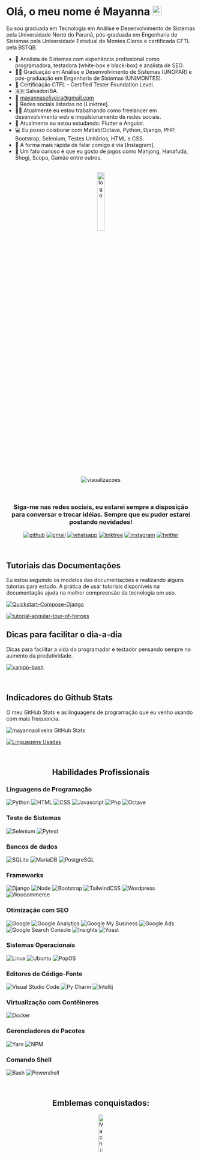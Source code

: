 <h1> Olá, o meu nome é Mayanna <a href="https://linktr.ee/mayannaoliveira"><img src="https://media.giphy.com/media/hvRJCLFzcasrR4ia7z/giphy.gif" width="25px"></a> </h1>

Eu sou graduada em Tecnologia em Análise e Desenvolvimento de Sistemas pela Universidade Norte do Paraná, pós-graduada em Engenharia de Sistemas pela Universidade Estadual de Montes Claros e certificada CFTL pela BSTQB.

- 💼 Analista de Sistemas com experiência profissional como programadora, testadora (white-box e black-box) e analista de SEO.
- 👩‍🎓 Graduação em Análise e Desenvolvimento de Sistemas (UNOPAR) e pós-graduação em Engenharia de Sistemas (UNIMONTES).
- 📜 Certificação CTFL - Certified Tester Foundation Level.
- 🇧🇷 Salvador/BA.
- 📨 mayannasoliveira@gmail.com
- 📱 Redes sociais listadas no [Linktree].
- 👩‍💻 Atualmente eu estou trabalhando como freelancer em desenvolvimento web e impulsionamento de redes sociais.
- 🌱 Atualmente eu estou estudando: Flutter e Angular.
- 💻 Eu posso colaborar com Matlab/Octave, Python, Django, PHP, Bootstrap, Selenium, Testes Unitários, HTML e CSS.
- 💬 A forma mais rápida de falar comigo é via [Instagram].
- 🎴 Um fato curioso é que eu gosto de jogos como Mahjong, Hanafuda, Shogi, Scopa, Gamão entre outros.

<br/>
  
<div align="center">

<img align="center" alt="logo" title="Mayanna Oliveira" width="20%" src="https://i.imgur.com/dNLeP9J.png" />

<br/>
<br/>

![visualizacoes](https://komarev.com/ghpvc/?username=mayannaoliveira&color=green&label=Visitas_no_Perfil)
<div>

<br/>

<div align="center">
<h3>Siga-me nas redes sociais, eu estarei sempre a disposíção para conversar e trocar idéias. Sempre que eu puder estarei postando novidades!</h3>

[![github](https://img.shields.io/badge/GitHub-100000?style=for-the-badge&logo=github&logoColor=white)](https://github.com/mayannaoliveira)
[![gmail](https://img.shields.io/badge/Gmail-D14836?style=for-the-badge&logo=gmail&logoColor=white&link=mailto:mayannait@gmail.com)](mailto:mayannait@gmail.com)
[![whatsapp](https://img.shields.io/badge/WhatsApp-25D366?style=for-the-badge&logo=whatsapp&logoColor=white)](https://api.whatsapp.com/message/5XLG4UPSFCNWP1)
[![linktree](https://img.shields.io/badge/linktree-39E09B?style=for-the-badge&logo=linktree&logoColor=white)](https://linktr.ee/mayannaoliveira)
[![instagram](https://img.shields.io/badge/Instagram-E4405F?style=for-the-badge&logo=instagram&logoColor=white)](https://www.instagram.com/oliveiramayanna/)
[![twitter](https://img.shields.io/badge/twitter-blue?style=for-the-badge&logo=twitter&logoColor=white)](ttps://twitter.com/oliveiramayanna/)
</div>

<br/>

<div align="left">

<h2>Tutoriais das Documentações</h2>
<p> Eu estou seguindo os modelos das documentações e realizando alguns tutorias para estudo. A prática de usár tutoriais disponíveis na documentação ajuda na melhor compreensão da tecnologia em uso.</p>
  
[![Quickstart-Compose-Django](https://github-readme-stats.vercel.app/api/pin/?username=mayannaoliveira&repo=Quickstart-Compose-Django&theme=dracula)](https://github.com/mayannaoliveira/Quickstart-Compose-Django)
  
[![tutorial-angular-tour-of-heroes](https://github-readme-stats.vercel.app/api/pin/?username=mayannaoliveira&repo=tutorial-angular-tour-of-heroes&theme=dracula)](https://github.com/mayannaoliveira/tutorial-angular-tour-of-heroes)

<h2>Dicas para facilitar o dia-a-dia</h2>
<p>Dicas para facilitar a vida do programador e testador pensando sempre no aumento da produtividade.</p>

[![xampp-bash](https://github-readme-stats.vercel.app/api/pin/?username=mayannaoliveira&repo=xampp-bash&theme=dracula)](https://github.com/mayannaoliveira/xampp-bash)

</div>

<br/>

<div align="left">

<h2>Indicadores do Github Stats</h2>

<p> O meu GitHub Stats e as linguagens de programação que eu venho usando com mais frequencia.</p>

![mayannaoliveira GitHub Stats](https://github-readme-stats.vercel.app/api?username=mayannaoliveira&show_icons=true&theme=dracula)


[![Linguagens Usadas](https://github-readme-stats.vercel.app/api/top-langs/?username=mayannaoliveira&layout=compact&theme=dracula)](https://github.com/mayannaoliveira/github-readme-stats)

</div>

<br/>

<h2> Habilidades Profissionais </h2>
<div align="left">

### Linguagens de Programação
![Python](https://img.shields.io/badge/-Python-lightgrey?&logo=Python)
![HTML](https://img.shields.io/badge/-HTML-lightgrey?&logo=html5)
![CSS](https://img.shields.io/badge/-CSS-lightgrey?&logo=css3&logoColor=008EC2)
![Javascript](https://img.shields.io/badge/-Javascript-lightgrey?&logo=Javascript)
![Php](https://img.shields.io/badge/-PHP-lightgrey?&logo=php)
![Octave](https://img.shields.io/badge/-GNU_Octave-lightgrey?&logo=octave)

### Teste de Sistemas
![Selenium](https://img.shields.io/badge/-Selenium-lightgrey?&logo=selenium)
![Pytest](https://img.shields.io/badge/-Pytest-lightgrey?&logo=pytest)

### Bancos de dados
![SQLite](https://img.shields.io/badge/-SQLite-lightgrey?&logo=SQLite&logoColor=008EC2)
![MariaDB](https://img.shields.io/badge/-MariaDB-lightgrey?&logo=MariaDB&logoColor=715B00)
![PostgreSQL](https://img.shields.io/badge/-PostgreSQL-lightgrey?&logo=PostgreSQL)

### Frameworks
![Django](https://img.shields.io/badge/-Django-lightgrey?&logo=Django&logoColor=01360A)
![Node](https://img.shields.io/badge/-Node_JS-lightgrey?&logo=Node.js)
![Bootstrap](https://img.shields.io/badge/-Bootstrap-lightgrey?&logo=Bootstrap)
![TailwindCSS](https://img.shields.io/badge/-Tailwind_CSS-lightgrey?&logo=TailwindCSS)
![Wordpress](https://img.shields.io/badge/-Wordpress-lightgrey?&logo=Wordpress&logoColor=0000AE)
![Woocommerce](https://img.shields.io/badge/-Woocommerce-lightgrey?&logo=woocommerce)

### Otimização com SEO
![Google](https://img.shields.io/badge/-Google-lightgrey?&logo=google)
![Google Analytics](https://img.shields.io/badge/-Google_Analytics-lightgrey?&logo=googleanalytics)
![Google My Business](https://img.shields.io/badge/-Google_My_Business-lightgrey?&logo=googlemybusiness)
![Google Ads](https://img.shields.io/badge/-Google_Ads-lightgrey?&logo=googleads)
![Google Search Console](https://img.shields.io/badge/-Google_Search_Console-lightgrey?&logo=googlesearchconsole)
![Insights](https://img.shields.io/badge/-PageSpeed_Insights-lightgrey?&logo=pagespeedinsights)
![Yoast](https://img.shields.io/badge/-Yoast-lightgrey?&logo=Yoast&logoColor=purple)

### Sistemas Operacionais
![Linux](https://img.shields.io/badge/-Windows-lightgrey?&logo=windows&logoColor=blue)
![Ubuntu](https://img.shields.io/badge/-Ubuntu-lightgrey?&logo=Ubuntu)
![PopOS](https://img.shields.io/badge/-PopOS-lightgrey?&logo=popos)

### Editores de Código-Fonte
![Visual Studio Code](https://img.shields.io/badge/-VS_Code-lightgrey?&logo=visualstudiocode&logoColor=0000AE)
![Py Charm](https://img.shields.io/badge/-Py_Charm-lightgrey?&logo=pycharm&logoColor=020092)
![Intellij](https://img.shields.io/badge/-Intellij_IDEA-lightgrey?&logo=intellijidea&logoColor=purple)

### Virtualização com Contêineres
![Docker](https://img.shields.io/badge/-Docker-lightgrey?&logo=Docker)

### Gerenciadores de Pacotes
![Yarn](https://img.shields.io/badge/-Yarn-lightgrey?&logo=yarn)
![NPM](https://img.shields.io/badge/-NPM-lightgrey?&logo=NPM)

### Comando Shell
![Bash](https://img.shields.io/badge/-Bash-lightgrey?&logo=GNUBash&logoColor=black)
![Powershell](https://img.shields.io/badge/-PowerShell-lightgrey?&logo=powershell)

</div>
  
<br/>

<div align="center">
    
<h2> Emblemas conquistados: </h2>

<a href="https://www.credly.com/badges/64d372d7-bb00-44d4-88e6-afb2ff74d620/public_url" target="_blank"><img alt="Machine_Learning_with_Python" title="Machine Learning with Python" width="16%" src="https://images.credly.com/size/340x340/images/53caf8cc-b5e9-4424-b4a7-7b069fa13db4/Machine_Learning_with_Python.png" />

</div>

